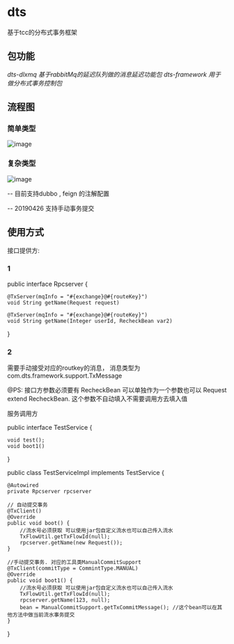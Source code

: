 # dts
基于tcc的分布式事务框架

## 包功能
*dts-dlxmq  基于rabbitMq的延迟队列做的消息延迟功能包*
*dts-framework 用于做分布式事务控制包*

## 流程图
### 简单类型
![image](https://github.com/jsun150/dts/edit/master/simple.png)
### 复杂类型
![image](https://github.com/jsun150/dts/edit/master/complex.png)

-- 目前支持dubbo , feign 的注解配置

-- 20190426  支持手动事务提交
## 使用方式

接口提供方:
### 1    
public interface Rpcserver { 
  
    @TxServer(mqInfo = "#{exchange}@#{routeKey}")
    void String getName(Request request)

    @TxServer(mqInfo = "#{exchange}@#{routeKey}")
    void String getName(Integer userId, RecheckBean var2)
  
}


### 2
需要手动接受对应的routkey的消息， 消息类型为  com.dts.framework.support.TxMessage

@PS: 接口方参数必须要有 RecheckBean 可以单独作为一个参数也可以 Request extend RecheckBean. 这个参数不自动填入不需要调用方去填入值

服务调用方

public interface TestService {

    void test();
    void boot1()
}

public class TestServiceImpl implements TestService {

    @Autowired
    private Rpcserver rpcserver 
    
    // 自动提交事务
    @TxClient()
    @Override
    public void boot() {
        //流水号必须获取 可以使用jar包自定义流水也可以自己传入流水
        TxFlowUtil.getTxFlowId(null);
        rpcserver.getName(new Request());
    }
  
    //手动提交事务. 对应的工具类ManualCommitSupport
    @TxClient(commitType = CommintType.MANUAL)
    @Override
    public void boot1() {
        //流水号必须获取 可以使用jar包自定义流水也可以自己传入流水
        TxFlowUtil.getTxFlowId(null);
        rpcserver.getName(123, null);
        bean = ManualCommitSupport.getTxCommitMessage(); //这个bean可以在其他方法中做当前流水事务提交
    }
}


